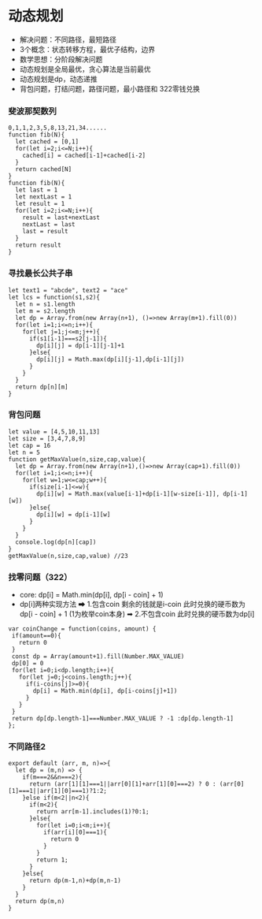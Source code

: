 # 动态规划
- 解决问题：不同路径，最短路径
- 3个概念：状态转移方程，最优子结构，边界
- 数学思想：分阶段解决问题
- 动态规划是全局最优，贪心算法是当前最优
- 动态规划是dp，动态递推
- 背包问题，打结问题，路径问题，最小路径和 322零钱兑换
### 斐波那契数列
```
0,1,1,2,3,5,8,13,21,34......
function fib(N){
  let cached = [0,1]
  for(let i=2;i<=N;i++){
    cached[i] = cached[i-1]+cached[i-2]
  }
  return cached[N]
}
function fib(N){
  let last = 1
  let nextLast = 1
  let result = 1
  for(let i=2;i<=N;i++){
    result = last+nextLast
    nextLast = last
    last = result
  }
  return result
}

```

### 寻找最长公共子串
```
let text1 = "abcde", text2 = "ace"
let lcs = function(s1,s2){
  let n = s1.length
  let m = s2.length
  let dp = Array.from(new Array(n+1), ()=>new Array(m+1).fill(0))
  for(let i=1;i<=n;i++){
    for(let j=1;j<=m;j++){
      if(s1[i-1]===s2[j-1]){
        dp[i][j] = dp[i-1][j-1]+1
      }else{
        dp[i][j] = Math.max(dp[i][j-1],dp[i-1][j])
      }
    }
  }
  return dp[n][m]
}
```
### 背包问题

```
let value = [4,5,10,11,13]
let size = [3,4,7,8,9]
let cap = 16
let n = 5
function getMaxValue(n,size,cap,value){
  let dp = Array.from(new Array(n+1),()=>new Array(cap+1).fill(0))
  for(let i=1;i<=n;i++){
    for(let w=1;w<=cap;w++){
      if(size[i-1]<=w){
        dp[i][w] = Math.max(value[i-1]+dp[i-1][w-size[i-1]], dp[i-1][w])
      }else{
        dp[i][w] = dp[i-1][w]
      }
    }
  }
  console.log(dp[n][cap])
}
getMaxValue(n,size,cap,value) //23
```
### 找零问题（322）
- core:  dp[i] = Math.min(dp[i], dp[i - coin] + 1)
- dp[i]两种实现方法
➡ 1.包含coin 剩余的钱就是i-coin 此时兑换的硬币数为dp[i - coin] + 1 (1为枚举coin本身)
➡ 2.不包含coin 此时兑换的硬币数为dp[i]
```
var coinChange = function(coins, amount) {
 if(amount==0){
   return 0
 }
 const dp = Array(amount+1).fill(Number.MAX_VALUE)
 dp[0] = 0
 for(let i=0;i<dp.length;i++){
   for(let j=0;j<coins.length;j++){
     if(i-coins[j]>=0){
       dp[i] = Math.min(dp[i], dp[i-coins[j]+1])
     }
   }
 }
 return dp[dp.length-1]===Number.MAX_VALUE ? -1 :dp[dp.length-1]
};
```
### 不同路径2
```
export default (arr, m, n)=>{
  let dp = (m,n) => {
    if(m===2&&n===2){
      return (arr[1][1]===1||arr[0][1]+arr[1][0]===2) ? 0 : (arr[0][1]===1||arr[1][0]===1)?1:2; 
    }else if(m<2||n<2){
      if(m<2){
        return arr[m-1].includes(1)?0:1;
      }else{
        for(let i=0;i<m;i++){
          if(arr[i][0]===1){
            return 0
          }
        }
        return 1;
      }
    }else{
      return dp(m-1,n)+dp(m,n-1)
    }
  }
  return dp(m,n)
}
```